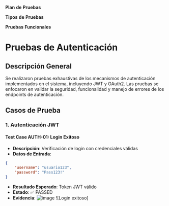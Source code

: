 **Plan** **de** **Pruebas**

**Tipos** **de** **Pruebas**

**Pruebas** **Funcionales**

# Pruebas de Autenticación

## Descripción General
Se realizaron pruebas exhaustivas de los mecanismos de autenticación implementados en el sistema, incluyendo JWT y OAuth2. Las pruebas se enfocaron en validar la seguridad, funcionalidad y manejo de errores de los endpoints de autenticación.

## Casos de Prueba

### 1. Autenticación JWT

#### Test Case AUTH-01: Login Exitoso
- **Descripción**: Verificación de login con credenciales válidas
- **Datos de Entrada**: 
```json
{
    "username": "usuario123",
    "password": "Pass123!"
}
```
- **Resultado Esperado**: Token JWT válido
- **Estado**: ✅ PASSED
- **Evidencia**:
![image](https://github.com/user-attachments/assets/706954ec-2859-42d7-b6f7-b902ff20dca0)
  ![Login exitoso] 

